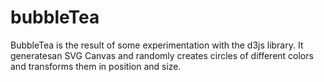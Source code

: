 # bubbleTea
BubbleTea is the result of some experimentation with the d3js library.
It generatesan SVG Canvas and randomly creates circles of different colors and transforms them in position and size.
